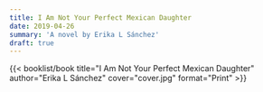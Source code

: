 ```yaml
---
title: I Am Not Your Perfect Mexican Daughter
date: 2019-04-26
summary: 'A novel by Erika L Sánchez'
draft: true
---
```


{{< booklist/book
title="I Am Not Your Perfect Mexican Daughter"
author="Erika L Sánchez"
cover="cover.jpg"
format="Print" >}}
